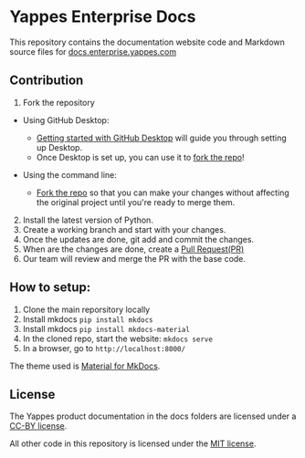# Yappes Enterprise Docs <!-- omit in toc -->

This repository contains the documentation website code and Markdown source files for [docs.enterprise.yappes.com](https://docs.enterprise.yappes.com)

## Contribution
1. Fork the repository
- Using GitHub Desktop:
  - [Getting started with GitHub Desktop](https://docs.github.com/en/desktop/installing-and-configuring-github-desktop/getting-started-with-github-desktop) will guide you through setting up Desktop.
  - Once Desktop is set up, you can use it to [fork the repo](https://docs.github.com/en/desktop/contributing-and-collaborating-using-github-desktop/cloning-and-forking-repositories-from-github-desktop)!

- Using the command line:
  - [Fork the repo](https://docs.github.com/en/github/getting-started-with-github/fork-a-repo#fork-an-example-repository) so that you can make your changes without affecting the original project until you're ready to merge them.
2. Install the latest version of Python.
3. Create a working branch and start with your changes.
4. Once the updates are done, git add and commit the changes.
5. When are the changes are done, create a [Pull Request(PR)](https://docs.github.com/en/pull-requests/collaborating-with-pull-requests/proposing-changes-to-your-work-with-pull-requests/creating-a-pull-request)
6. Our team will review and merge the PR with the base code.

## How to setup:

1. Clone the main reporsitory locally
2. Install mkdocs
`pip install mkdocs`
3. Install mkdocs
`pip install mkdocs-material`
4. In the cloned repo, start the website: `mkdocs serve`
4. In a browser, go to `http://localhost:8000/`

The theme used is [Material for MkDocs](https://squidfunk.github.io/mkdocs-material/getting-started/).

## License
The Yappes product documentation in the docs folders are licensed under a [CC-BY license](https://github.com/yappes-technologies/enterprise-docs-mkdocs/blob/main/LICENSE).

All other code in this repository is licensed under the [MIT license](https://github.com/yappes-technologies/enterprise-docs-mkdocs/blob/main/LICENSE-CODE).
